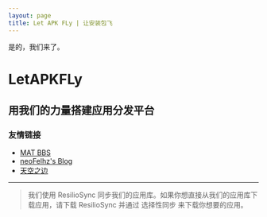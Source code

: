 ```yaml
---
layout: page
title: Let APK FLy | 让安装包飞
---
```


是的，我们来了。

# LetAPKFLy


## 用我们的力量搭建应用分发平台

### 友情链接

- [MAT BBS](https://mat.letitfly.me)
- [neoFelhz's Blog](https://blog.nfz.moe)
- [天空之边](https://liyin.date)

------

> 我们使用 ResilioSync 同步我们的应用库。如果你想直接从我们的应用库下载应用，请下载 ResilioSync 并通过 选择性同步 来下载你想要的应用。
